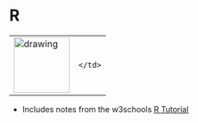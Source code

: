 # R
<table>
  <tr>
    <td>
    <a href="https://www.r-project.org"><img src="https://upload.wikimedia.org/wikipedia/commons/thumb/1/1b/R_logo.svg/250px-R_logo.svg.png"  alt="drawing" width="100vw" height="100vh"/></a>
    </td>
    <td>
    
    </td>
  </tr>
</table>


* Includes notes from the w3schools [R Tutorial](https://www.w3schools.in/r/basic-syntax/)
